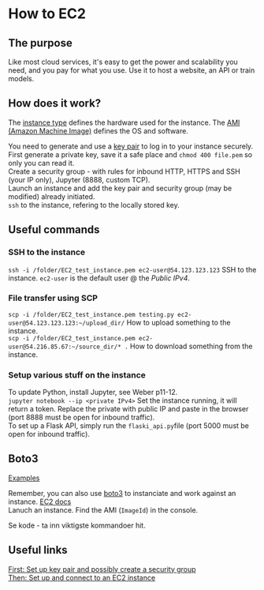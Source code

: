 # How to EC2

## The purpose
Like most cloud services, it's easy to get the power and scalability you need, and you pay for what you use.
Use it to host a website, an API or train models.

## How does it work?
The [instance type](https://docs.aws.amazon.com/AWSEC2/latest/UserGuide/instance-types.html) defines the hardware used for the instance. The [AMI (Amazon Machine Image)](https://docs.aws.amazon.com/AWSEC2/latest/UserGuide/ComponentsAMIs.html) defines the OS and software.

You need to generate and use a [key pair](https://eu-west-1.console.aws.amazon.com/ec2/v2/home?region=eu-west-1#KeyPairs:) to log in to your instance securely. First generate a private key, save it a safe place and `chmod 400 file.pem` so only you can read it.<br/>
Create a security group - with rules for inbound HTTP, HTTPS and SSH (your IP only), Jupyter (8888, custom TCP).<br/>
Launch an instance and add the key pair and security group (may be modified) already initiated.<br/>
`ssh` to the instance, refering to the locally stored key.

## Useful commands

### SSH to the instance
`ssh -i /folder/EC2_test_instance.pem ec2-user@54.123.123.123` SSH to the instance. `ec2-user` is the default user @ the *Public IPv4*.<br/>

### File transfer using SCP
`scp -i /folder/EC2_test_instance.pem testing.py ec2-user@54.123.123.123:~/upload_dir/` How to upload something to the instance.<br/>
`scp -i /folder/EC2_test_instance.pem ec2-user@54.216.85.67:~/source_dir/* .` How to download something from the instance.<br/>

### Setup various stuff on the instance
To update Python, install Jupyter, see Weber p11-12.<br/>
`jupyter notebook --ip <private IPv4>`   Set the instance running, it will return a token. Replace the private with public IP and paste in the browser (port 8888 must be open for inbound traffic).<br/>
To set up a Flask API, simply run the `flaski_api.py`file (port 5000 must be open for inbound traffic).<br/>

## Boto3
[Examples](https://boto3.amazonaws.com/v1/documentation/api/latest/guide/ec2-examples.html)  

Remember, you can also use [boto3](https://github.com/espegun/AWS/tree/main/how_to_boto3#ec2-instances) to instanciate and work against an instance.
[EC2 docs](https://boto3.amazonaws.com/v1/documentation/api/latest/reference/services/ec2.html)  
Lanuch an instance. Find the AMI (`ImageId`) in the console.

Se kode - ta inn viktigste kommandoer hit.


## Useful links
[First: Set up key pair and possibly create a security group](https://docs.aws.amazon.com/AWSEC2/latest/UserGuide/get-set-up-for-amazon-ec2.html)<br/>
[Then: Set up and connect to an EC2 instance](https://docs.aws.amazon.com/AWSEC2/latest/UserGuide/EC2_GetStarted.html)<br/>



